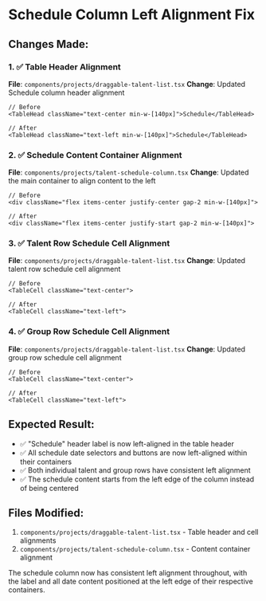 # Schedule Column Left Alignment Fix

## Changes Made:

### 1. ✅ Table Header Alignment
**File**: `components/projects/draggable-talent-list.tsx`
**Change**: Updated Schedule column header alignment
```tsx
// Before
<TableHead className="text-center min-w-[140px]">Schedule</TableHead>

// After  
<TableHead className="text-left min-w-[140px]">Schedule</TableHead>
```

### 2. ✅ Schedule Content Container Alignment
**File**: `components/projects/talent-schedule-column.tsx`
**Change**: Updated the main container to align content to the left
```tsx
// Before
<div className="flex items-center justify-center gap-2 min-w-[140px]">

// After
<div className="flex items-center justify-start gap-2 min-w-[140px]">
```

### 3. ✅ Talent Row Schedule Cell Alignment
**File**: `components/projects/draggable-talent-list.tsx`
**Change**: Updated talent row schedule cell alignment
```tsx
// Before
<TableCell className="text-center">

// After
<TableCell className="text-left">
```

### 4. ✅ Group Row Schedule Cell Alignment
**File**: `components/projects/draggable-talent-list.tsx`
**Change**: Updated group row schedule cell alignment
```tsx
// Before
<TableCell className="text-center">

// After
<TableCell className="text-left">
```

## Expected Result:
- ✅ "Schedule" header label is now left-aligned in the table header
- ✅ All schedule date selectors and buttons are now left-aligned within their containers
- ✅ Both individual talent and group rows have consistent left alignment
- ✅ The schedule content starts from the left edge of the column instead of being centered

## Files Modified:
1. `components/projects/draggable-talent-list.tsx` - Table header and cell alignments
2. `components/projects/talent-schedule-column.tsx` - Content container alignment

The schedule column now has consistent left alignment throughout, with the label and all date content positioned at the left edge of their respective containers.
